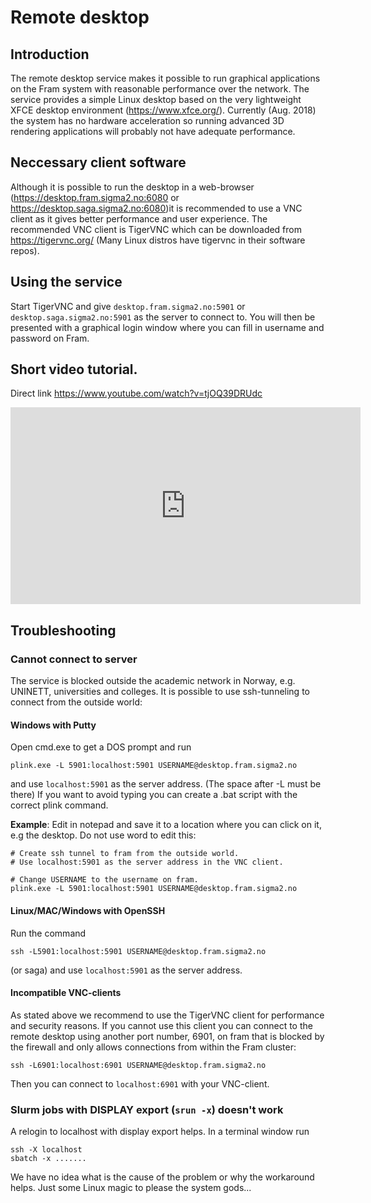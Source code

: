 # Remote desktop

## Introduction

The remote desktop service makes it possible to run graphical applications on the Fram system with reasonable performance over the network. The service provides a simple Linux desktop based on the very lightweight XFCE desktop environment (<https://www.xfce.org/>). Currently (Aug. 2018) the system has no hardware acceleration so running advanced 3D rendering applications will probably not have adequate performance.

## Neccessary client software

Although it is possible to run the desktop in a web-browser (<https://desktop.fram.sigma2.no:6080> or <https://desktop.saga.sigma2.no:6080>)it is recommended to use a VNC client as it gives better performance and user experience. The recommended VNC client is TigerVNC which can be downloaded from <https://tigervnc.org/> (Many Linux distros have tigervnc in their software repos).

## Using the service

Start TigerVNC and give `desktop.fram.sigma2.no:5901` or `desktop.saga.sigma2.no:5901` as the server to connect to. You will then be presented with a graphical login window where you can fill in username and password on Fram.

## Short video tutorial.

Direct link <https://www.youtube.com/watch?v=tjOQ39DRUdc>

<iframe width="560" height="315" src="https://www.youtube.com/embed/tjOQ39DRUdc?rel=0" frameborder="0" allow="autoplay; encrypted-media" allowfullscreen></iframe>

## Troubleshooting

### Cannot connect to server

The service is blocked outside the academic network in Norway, e.g. UNINETT, universities and colleges. It is possible to use ssh-tunneling to connect from the outside world:

#### Windows with Putty

Open cmd.exe to get a DOS prompt and run

```shell
plink.exe -L 5901:localhost:5901 USERNAME@desktop.fram.sigma2.no
```

and use `localhost:5901` as the server address. (The space after -L must be there) If you want to avoid typing you can create a .bat script with the correct plink command.

**Example**: Edit in notepad and save it to a location where you can click on it, e.g the desktop. Do not use word to edit this:
```
# Create ssh tunnel to fram from the outside world.
# Use localhost:5901 as the server address in the VNC client.

# Change USERNAME to the username on fram.
plink.exe -L 5901:localhost:5901 USERNAME@desktop.fram.sigma2.no
```


#### Linux/MAC/Windows with OpenSSH

Run the command

```shell
ssh -L5901:localhost:5901 USERNAME@desktop.fram.sigma2.no
```

(or saga) and use `localhost:5901` as the server address.

#### Incompatible VNC-clients

As stated above we recommend to use the TigerVNC client for performance and security reasons. If you cannot use this client you can connect to the remote desktop using another port number, 6901, on fram that is blocked by the firewall and only allows connections from within the Fram cluster:

```shell
ssh -L6901:localhost:6901 USERNAME@desktop.fram.sigma2.no
```

Then you can connect to `localhost:6901` with your VNC-client.

### Slurm jobs with DISPLAY export (`srun -x`) doesn't work

A relogin to localhost with display export helps. In a terminal window run

```shell
ssh -X localhost
sbatch -x .......
```

We have no idea what is the cause of the problem or why the workaround helps. Just some Linux magic to please the system gods...

